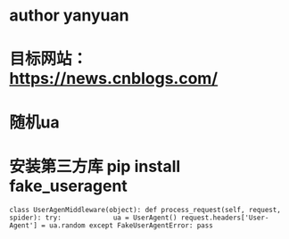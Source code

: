 # author yanyuan

# 目标网站：https://news.cnblogs.com/

# 随机ua
# 安装第三方库 pip install fake_useragent


`class UserAgenMiddleware(object):
    def process_request(self, request, spider):
        try:            
            ua = UserAgent()
            request.headers['User-Agent'] = ua.random
        except FakeUserAgentError:
            pass`
            
            
            